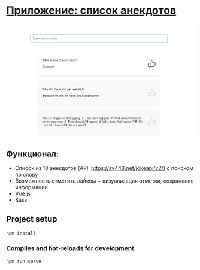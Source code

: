 # [Приложение: список анекдотов](https://agants.github.io/jokes/)

![](image.jpg)

## Функционал:
* Список из 10 анекдотов (API: https://sv443.net/jokeapi/v2/) с поиском по слову
* Возможность отметить лайком + визуализация отметки, сохранение информации
* Vue.js
* Sass


## Project setup
```
npm install
```

### Compiles and hot-reloads for development
```
npm run serve
```
